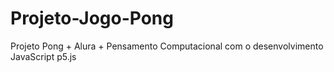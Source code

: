# Projeto-Jogo-Pong
Projeto Pong + Alura + Pensamento Computacional com o desenvolvimento JavaScript p5.js

